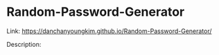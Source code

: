 # Random-Password-Generator

Link: https://danchanyoungkim.github.io/Random-Password-Generator/

Description: 
